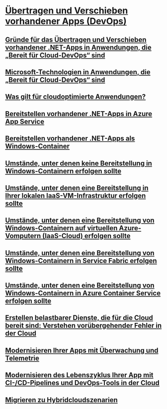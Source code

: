 # [Übertragen und Verschieben vorhandener Apps (DevOps)](index.md)
## [Gründe für das Übertragen und Verschieben vorhandener .NET-Apps in Anwendungen, die „Bereit für Cloud-DevOps“ sind](reasons-to-lift-and-shift-existing-net-apps-to-cloud-devops-ready-applications.md)
## [Microsoft-Technologien in Anwendungen, die „Bereit für Cloud-DevOps“ sind](microsoft-technologies-in-cloud-devops-ready-applications.md)
## [Was gilt für cloudoptimierte Anwendungen?](what-about-cloud-optimized-applications.md)
## [Bereitstellen vorhandener .NET-Apps in Azure App Service](how-to-deploy-existing-net-apps-to-azure-app-service.md)
## [Bereitstellen vorhandener .NET-Apps als Windows-Container](deploy-existing-net-apps-as-windows-containers.md)
## [Umstände, unter denen keine Bereitstellung in Windows-Containern erfolgen sollte](when-not-to-deploy-to-windows-containers.md)
## [Umstände, unter denen eine Bereitstellung in Ihrer lokalen IaaS-VM-Infrastruktur erfolgen sollte](when-to-deploy-windows-containers-in-your-on-premises-iaas-vm-infrastructure.md)
## [Umstände, unter denen eine Bereitstellung von Windows-Containern auf virtuellen Azure-Vomputern (IaaS-Cloud) erfolgen sollte](when-to-deploy-windows-containers-to-azure-vms-iaas-cloud.md)
## [Umstände, unter denen eine Bereitstellung von Windows-Containern in Service Fabric erfolgen sollte](when-to-deploy-windows-containers-to-service-fabric.md)
## [Umstände, unter denen eine Bereitstellung von Windows-Containern in Azure Container Service erfolgen sollte](when-to-deploy-windows-containers-to-azure-container-service-kubernetes.md)
## [Erstellen belastbarer Dienste, die für die Cloud bereit sind: Verstehen vorübergehender Fehler in der Cloud](build-resilient-services-ready-for-the-cloud-embrace-transient-failures-in-the-cloud.md)
## [Modernisieren Ihrer Apps mit Überwachung und Telemetrie](modernize-your-apps-with-monitoring-and-telemetry.md)
## [Modernisieren des Lebenszyklus Ihrer App mit CI-/CD-Pipelines und DevOps-Tools in der Cloud](modernize-your-apps-lifecycle-with-ci-cd-pipelines-and-devops-tools-in-the-cloud.md)
## [Migrieren zu Hybridcloudszenarien](migrate-to-hybrid-cloud-scenarios.md)
